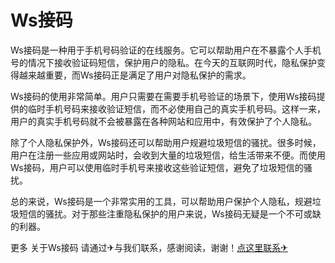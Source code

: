 # Ws接码

Ws接码是一种用于手机号码验证的在线服务。它可以帮助用户在不暴露个人手机号的情况下接收验证码短信，保护用户的隐私。在今天的互联网时代，隐私保护变得越来越重要，而Ws接码正是满足了用户对隐私保护的需求。

Ws接码的使用非常简单。用户只需要在需要手机号验证的场景下，使用Ws接码提供的临时手机号码来接收验证短信，而不必使用自己的真实手机号码。这样一来，用户的真实手机号码就不会被暴露在各种网站和应用中，有效保护了个人隐私。

除了个人隐私保护外，Ws接码还可以帮助用户规避垃圾短信的骚扰。很多时候，用户在注册一些应用或网站时，会收到大量的垃圾短信，给生活带来不便。而使用Ws接码，用户可以使用临时手机号来接收这些验证短信，避免了垃圾短信的骚扰。

总的来说，Ws接码是一个非常实用的工具，可以帮助用户保护个人隐私，规避垃圾短信的骚扰。对于那些注重隐私保护的用户来说，Ws接码无疑是一个不可或缺的利器。

更多 关于Ws接码 请通过✈与我们联系，感谢阅读，谢谢！[点这里联系✈](https://bbd.k02.cc)